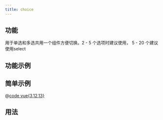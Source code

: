 ```yaml
---
title: choice
---
```


## 功能

用于单选和多选共用一个组件方便切换。2 - 5 个选项时建议使用， 5 - 20 个建议使用select

## 功能示例

<Example />

## 简单示例

<Simple />

@[code vue{3,12,13}](@/components/choice/docs/simple.vue)

## 用法

<Usage />

<script setup>
import Example from "@/components/choice/docs/example.vue";
import Simple from "@/components/choice/docs/simple.vue";
import Usage from "@/components/choice/docs/usage.vue";
</script>
